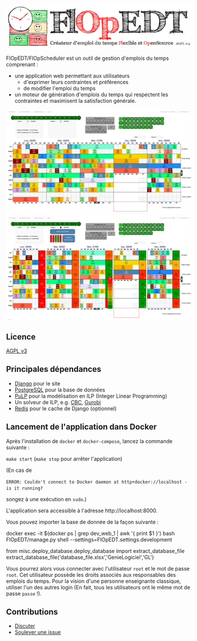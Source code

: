 ![Logo](./FlOpEDT/base/static/base/img/flop2.png)

FlOpEDT/FlOpScheduler est un outil de gestion
d'emplois du temps comprenant :
- une application web permettant aux utilisateurs
  * d'exprimer leurs contraintes et préférences
  * de modifier l'emploi du temps
- un moteur de génération d'emplois du temps qui respectent les contraintes et
maximisent la satisfaction générale.

![Aperçu de la vue d'accueil](./img/edt-accueil.jpg)
![Aperçu de la vue de changement des disponibilités (/préférences)](./img/edt-dispos.jpg)

## Licence

[AGPL v3](https://www.gnu.org/licenses/agpl-3.0.html)

## Principales dépendances
- [Django](https://www.djangoproject.com/) pour le site
- [PostgreSQL](https://www.postgresql.org/) pour la base de données
- [PuLP](https://github.com/coin-or/pulp) pour la modélisation en ILP (Integer Linear Programming)
- Un solveur de ILP, e.g. [CBC](https://projects.coin-or.org/Cbc), [Gurobi](gurobi.com)
- [Redis](https://redis.io) pour le cache de Django (optionnel)

## Lancement de l'application dans Docker

Après l'installation de `docker` et `docker-compose`, lancez la
commande suivante :

`make start` (`make stop` pour arrêter l'application)

(En cas de

`ERROR: Couldn't connect to Docker daemon at http+docker://localhost - is it running?`

songez à une exécution en `sudo`.)

L'application sera accessible à l'adresse http://localhost:8000.

Vous pouvez importer la base de donnée de la façon suivante :

docker exec -it $(docker ps | grep dev_web_1 | awk '{ print $1 }') bash
FlOpEDT/manage.py shell --settings=FlOpEDT.settings.development

from misc.deploy_database.deploy_database import extract_database_file 
extract_database_file('database_file.xlsx','GenieLogiciel','GL')
 

Vous pourrez alors vous connecter avec l'utilisateur `root` et le mot
de passe `root`. Cet utilisateur possède les droits associés aux
responsables des emplois du temps. Pour la vision d'une personne
enseignante classique, utiliser l'un des autres login (En fait, tous
les utilisateurs ont le même mot de passe `passe` !).



## Contributions
- [Discuter](https://framateam.org/flopedt/)
- [Soulever une issue](https://framagit.org/FlOpEDT/FlOpEDT/issues)


